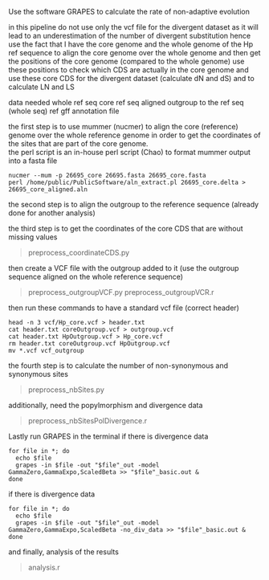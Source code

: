 Use the software GRAPES to calculate the rate of non-adaptive evolution

in this pipeline
do not use only the vcf file for the divergent dataset 
as it will lead to an underestimation of the number of divergent substitution
hence use the fact that I have the core genome and the whole genome of the Hp ref sequence
to align the core genome over the whole genome
and then get the positions of the core genome (compared to the whole genome)
use these positions to check which CDS are actually in the core genome
and use these core CDS for the divergent dataset (calculate dN and dS)
and to calculate LN and LS

data needed
whole ref seq
core ref seq
aligned outgroup to the ref seq (whole seq)
ref gff annotation file


the first step is to use mummer (nucmer) to align the core (reference) genome over the whole reference genome in order to get the coordinates of the sites that are part of the core genome. <br />
the perl script is an in-house perl script (Chao) to format mummer output into a fasta file
```
nucmer --mum -p 26695_core 26695.fasta 26695_core.fasta
perl /home/public/PublicSoftware/aln_extract.pl 26695_core.delta > 26695_core_aligned.aln
```

the second step is to align the outgroup to the reference sequence (already done for another analysis)

the third step is to get the coordinates of the core CDS that are without missing values
> preprocess_coordinateCDS.py

then create a VCF file with the outgroup added to it (use the outgroup sequence aligned on the whole reference sequence)
> preprocess_outgroupVCF.py
> preprocess_outgroupVCR.r

then run these commands to have a standard vcf file (correct header)
```
head -n 3 vcf/Hp_core.vcf > header.txt
cat header.txt coreOutgroup.vcf > outgroup.vcf
cat header.txt HpOutgroup.vcf > Hp_core.vcf
rm header.txt coreOutgroup.vcf HpOutgroup.vcf
mv *.vcf vcf_outgroup
```

the fourth step is to calculate the number of non-synonymous and synonymous sites
> preprocess_nbSites.py

additionally, need the popylmorphism and divergence data
> preprocess_nbSitesPolDivergence.r


Lastly run GRAPES in the terminal
 if there is divergence data
 ```
 for file in *; do
   echo $file
   grapes -in $file -out "$file"_out -model GammaZero,GammaExpo,ScaledBeta >> "$file"_basic.out &
done
 ```

if there is divergence data
 ```
 for file in *; do
   echo $file
   grapes -in $file -out "$file"_out -model GammaZero,GammaExpo,ScaledBeta -no_div_data >> "$file"_basic.out &
done
 ```
 
 and finally, analysis of the results
 > analysis.r
 